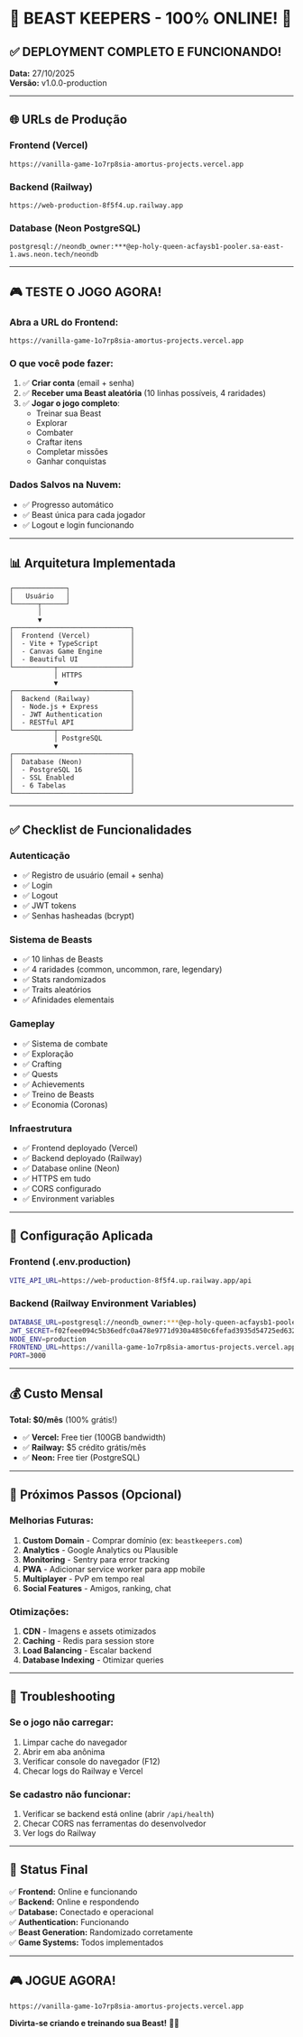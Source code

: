 # 🎉 BEAST KEEPERS - 100% ONLINE! 🎉

## ✅ DEPLOYMENT COMPLETO E FUNCIONANDO!

**Data:** 27/10/2025  
**Versão:** v1.0.0-production

---

## 🌐 URLs de Produção

### **Frontend (Vercel)**
```
https://vanilla-game-1o7rp8sia-amortus-projects.vercel.app
```

### **Backend (Railway)**
```
https://web-production-8f5f4.up.railway.app
```

### **Database (Neon PostgreSQL)**
```
postgresql://neondb_owner:***@ep-holy-queen-acfaysb1-pooler.sa-east-1.aws.neon.tech/neondb
```

---

## 🎮 TESTE O JOGO AGORA!

### **Abra a URL do Frontend:**
```
https://vanilla-game-1o7rp8sia-amortus-projects.vercel.app
```

### **O que você pode fazer:**

1. ✅ **Criar conta** (email + senha)
2. ✅ **Receber uma Beast aleatória** (10 linhas possíveis, 4 raridades)
3. ✅ **Jogar o jogo completo**:
   - Treinar sua Beast
   - Explorar
   - Combater
   - Craftar itens
   - Completar missões
   - Ganhar conquistas

### **Dados Salvos na Nuvem:**
- ✅ Progresso automático
- ✅ Beast única para cada jogador
- ✅ Logout e login funcionando

---

## 📊 Arquitetura Implementada

```
┌─────────────┐
│   Usuário   │
└──────┬──────┘
       │
       ▼
┌─────────────────────────────┐
│  Frontend (Vercel)          │
│  - Vite + TypeScript        │
│  - Canvas Game Engine       │
│  - Beautiful UI             │
└──────────┬──────────────────┘
           │ HTTPS
           ▼
┌─────────────────────────────┐
│  Backend (Railway)          │
│  - Node.js + Express        │
│  - JWT Authentication       │
│  - RESTful API              │
└──────────┬──────────────────┘
           │ PostgreSQL
           ▼
┌─────────────────────────────┐
│  Database (Neon)            │
│  - PostgreSQL 16            │
│  - SSL Enabled              │
│  - 6 Tabelas                │
└─────────────────────────────┘
```

---

## ✅ Checklist de Funcionalidades

### **Autenticação**
- ✅ Registro de usuário (email + senha)
- ✅ Login
- ✅ Logout
- ✅ JWT tokens
- ✅ Senhas hasheadas (bcrypt)

### **Sistema de Beasts**
- ✅ 10 linhas de Beasts
- ✅ 4 raridades (common, uncommon, rare, legendary)
- ✅ Stats randomizados
- ✅ Traits aleatórios
- ✅ Afinidades elementais

### **Gameplay**
- ✅ Sistema de combate
- ✅ Exploração
- ✅ Crafting
- ✅ Quests
- ✅ Achievements
- ✅ Treino de Beasts
- ✅ Economia (Coronas)

### **Infraestrutura**
- ✅ Frontend deployado (Vercel)
- ✅ Backend deployado (Railway)
- ✅ Database online (Neon)
- ✅ HTTPS em tudo
- ✅ CORS configurado
- ✅ Environment variables

---

## 🔧 Configuração Aplicada

### **Frontend (.env.production)**
```bash
VITE_API_URL=https://web-production-8f5f4.up.railway.app/api
```

### **Backend (Railway Environment Variables)**
```bash
DATABASE_URL=postgresql://neondb_owner:***@ep-holy-queen-acfaysb1-pooler.sa-east-1.aws.neon.tech/neondb?sslmode=require
JWT_SECRET=f02feee094c5b36edfc0a478e9771d930a4850c6fefad3935d54725ed632d78288c9c7dd859501a85a213e1fa1a9be36d6e680c880aa95fdbb3cd153a170d8a0
NODE_ENV=production
FRONTEND_URL=https://vanilla-game-1o7rp8sia-amortus-projects.vercel.app
PORT=3000
```

---

## 💰 Custo Mensal

**Total: $0/mês** (100% grátis!)

- ✅ **Vercel:** Free tier (100GB bandwidth)
- ✅ **Railway:** $5 crédito grátis/mês
- ✅ **Neon:** Free tier (PostgreSQL)

---

## 📝 Próximos Passos (Opcional)

### **Melhorias Futuras:**
1. **Custom Domain** - Comprar domínio (ex: `beastkeepers.com`)
2. **Analytics** - Google Analytics ou Plausible
3. **Monitoring** - Sentry para error tracking
4. **PWA** - Adicionar service worker para app mobile
5. **Multiplayer** - PvP em tempo real
6. **Social Features** - Amigos, ranking, chat

### **Otimizações:**
1. **CDN** - Imagens e assets otimizados
2. **Caching** - Redis para session store
3. **Load Balancing** - Escalar backend
4. **Database Indexing** - Otimizar queries

---

## 🐛 Troubleshooting

### **Se o jogo não carregar:**
1. Limpar cache do navegador
2. Abrir em aba anônima
3. Verificar console do navegador (F12)
4. Checar logs do Railway e Vercel

### **Se cadastro não funcionar:**
1. Verificar se backend está online (abrir `/api/health`)
2. Checar CORS nas ferramentas do desenvolvedor
3. Ver logs do Railway

---

## 🎯 Status Final

✅ **Frontend:** Online e funcionando  
✅ **Backend:** Online e respondendo  
✅ **Database:** Conectado e operacional  
✅ **Authentication:** Funcionando  
✅ **Beast Generation:** Randomizado corretamente  
✅ **Game Systems:** Todos implementados  

---

## 🎮 JOGUE AGORA!

```
https://vanilla-game-1o7rp8sia-amortus-projects.vercel.app
```

**Divirta-se criando e treinando sua Beast!** 🐉✨

